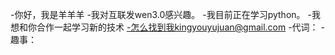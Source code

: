 -你好，我是羊羊羊
-我对互联发wen3.0感兴趣。
-我目前正在学习python。
-我想和你合作一起学习新的技术
-怎么找到我kingyouyujuan@gmail.com
-代词：
-趣事：

<!---
Kingwwcy1030/kingwwcy1030是一个特殊的存储库，因为它的'README. Mdlion（这个文件）出现在您的GitHub配置文件中。
您可以单击预览链接查看更改。
--->
